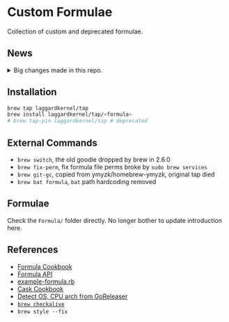 # Custom Formulae

Collection of custom and deprecated formulae.

## News

<details>
  <summary>Big changes made in this repo.</summary>

- 05-23-2021
  - Fix checkalive
- 12-01-2020
  - `Homebrew.args` is deprecated in 2.6.0. Passing value into formula build with
      `--with-key=value` is not possible anymore.
- 02-28-2020
  - Drops cask `mellow`, which is now maintained in Homebrew Cask repo
- 02-26-2020
  - Rename some formulae to avoid name conflicting after `brew tap-pin` is
      obsolete
- 10-04-2019
  - Remove formula `libcaca`, cause dependency `imlib2` is added in formula in
      homebrew-core
- 08-30-2019
  - Formulae with option `--with-openssl@1.1` is being removed cause formulae
      from Homebrew-core are moving to openssl@1.1.

</details>

## Installation

```bash
brew tap laggardkernel/tap
brew install laggardkernel/tap/<formula>
# brew tap-pin laggardkernel/tap # deprecated
```

## External Commands

- `brew switch`, the old goodie dropped by brew in 2.6.0
- `brew fix-perm`, fix formula file perms broke by `sudo brew services`
- `brew git-gc`, copied from ymyzk/homebrew-ymyzk, original tap died
- `brew bat formula`, `bat` path hardcoding removed

## Formulae

Check the `Formula/` folder directly. No longer bother to update introduction here.

## References

- [Formula Cookbook](https://docs.brew.sh/Formula-Cookbook)
- [Formula API](https://rubydoc.brew.sh/Formula)
- [example-formula.rb](https://github.com/syhw/homebrew/blob/master/Library/Contributions/example-formula.rb)
- [Cask Cookbook](https://docs.brew.sh/Cask-Cookbook)
- [Detect OS, CPU arch from GoReleaser](https://github.com/filebrowser/homebrew-tap/blob/master/Formula/filebrowser.rb)
- [`brew checkalive`](https://docs.brew.sh/Brew-Livecheck)
- `brew style --fix`

[aa65535/ChinaDNS]: https://github.com/aa65535/ChinaDNS
[curedns]: https://github.com/semigodking/cdns
[17mon/china_ip_list]: https://github.com/17mon/china_ip_list
[cxw42/git-log-compact]: https://github.com/cxw42/git-log-compact
[license]: https://github.com/jfoster/license
[MEOW]: https://github.com/netheril96/MEOW
[sans]: https://github.com/puxxustc/sans
[shdns]: https://github.com/domosekai/shdns
[v2ray2clash]: https://github.com/ne1llee/v2ray2clash
